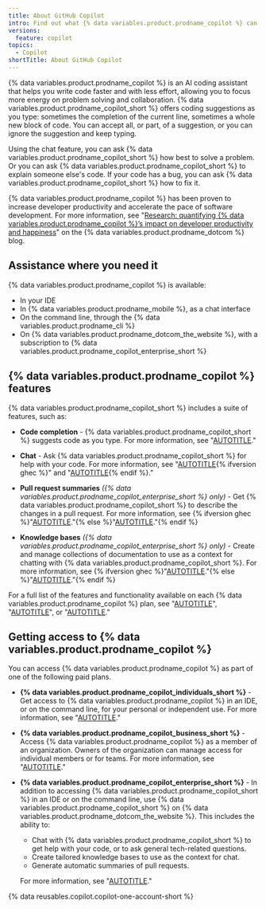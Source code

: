 ```yaml
---
title: About GitHub Copilot
intro: Find out what {% data variables.product.prodname_copilot %} can do and which {% data variables.product.prodname_copilot_short %} plan is right for you.
versions:
  feature: copilot
topics:
  - Copilot
shortTitle: About GitHub Copilot
---
```


{% data variables.product.prodname_copilot %} is an AI coding assistant that helps you write code faster and with less effort, allowing you to focus more energy on problem solving and collaboration. {% data variables.product.prodname_copilot_short %} offers coding suggestions as you type: sometimes the completion of the current line, sometimes a whole new block of code. You can accept all, or part, of a suggestion, or you can ignore the suggestion and keep typing.

Using the chat feature, you can ask {% data variables.product.prodname_copilot_short %} how best to solve a problem. Or you can ask {% data variables.product.prodname_copilot_short %} to explain someone else's code. If your code has a bug, you can ask {% data variables.product.prodname_copilot_short %} how to fix it.

{% data variables.product.prodname_copilot %} has been proven to increase developer productivity and accelerate the pace of software development. For more information, see "[Research: quantifying {% data variables.product.prodname_copilot %}’s impact on developer productivity and happiness](https://github.blog/2022-09-07-research-quantifying-github-copilots-impact-on-developer-productivity-and-happiness/)" on the {% data variables.product.prodname_dotcom %} blog.

## Assistance where you need it

{% data variables.product.prodname_copilot %} is available:
- In your IDE
- In {% data variables.product.prodname_mobile %}, as a chat interface
- On the command line, through the {% data variables.product.prodname_cli %}
- On {% data variables.product.prodname_dotcom_the_website %}, with a subscription to {% data variables.product.prodname_copilot_enterprise_short %}

## {% data variables.product.prodname_copilot %} features

{% data variables.product.prodname_copilot_short %} includes a suite of features, such as:

- **Code completion** - {% data variables.product.prodname_copilot_short %} suggests code as you type. For more information, see "[AUTOTITLE](/copilot/using-github-copilot/getting-started-with-github-copilot)."

- **Chat** - Ask {% data variables.product.prodname_copilot_short %} for help with your code. For more information, see "[AUTOTITLE](/copilot/github-copilot-chat/using-github-copilot-chat-in-your-ide){% ifversion ghec %}" and "[AUTOTITLE](/enterprise-cloud@latest/copilot/github-copilot-enterprise/copilot-chat-in-github/using-github-copilot-chat-in-githubcom){% endif %}."

- **Pull request summaries** _({% data variables.product.prodname_copilot_enterprise_short %} only)_ - Get {% data variables.product.prodname_copilot_short %} to describe the changes in a pull request. For more information, see {% ifversion ghec %}"[AUTOTITLE](/enterprise-cloud@latest/copilot/github-copilot-enterprise/copilot-pull-request-summaries/creating-a-pull-request-summary-with-github-copilot)."{% else %}"[AUTOTITLE](/copilot/github-copilot-enterprise/copilot-pull-request-summaries/about-copilot-pull-request-summaries)."{% endif %}

- **Knowledge bases** _({% data variables.product.prodname_copilot_enterprise_short %} only)_ - Create and manage collections of documentation to use as a context for chatting with {% data variables.product.prodname_copilot_short %}. For more information, see {% ifversion ghec %}"[AUTOTITLE](/enterprise-cloud@latest/copilot/github-copilot-enterprise/copilot-chat-in-github/managing-copilot-knowledge-bases)."{% else %}"[AUTOTITLE](/copilot/github-copilot-enterprise/copilot-chat-in-github/managing-copilot-knowledge-bases)."{% endif %}

For a full list of the features and functionality available on each {% data variables.product.prodname_copilot %} plan, see "[AUTOTITLE](/copilot/copilot-individual/github-copilot-individual-feature-set)", "[AUTOTITLE](/copilot/copilot-business/github-copilot-business-feature-set)", or "[AUTOTITLE](/copilot/github-copilot-enterprise/overview/github-copilot-enterprise-feature-set)."

## Getting access to {% data variables.product.prodname_copilot %}

You can access {% data variables.product.prodname_copilot %} as part of one of the following paid plans.

- **{% data variables.product.prodname_copilot_individuals_short %}** - Get access to {% data variables.product.prodname_copilot %} in an IDE, or on the command line, for your personal or independent use. For more information, see "[AUTOTITLE](/copilot/copilot-individual/about-github-copilot-individual)."
- **{% data variables.product.prodname_copilot_business_short %}** - Access {% data variables.product.prodname_copilot %} as a member of an organization. Owners of the organization can manage access for individual members or for teams. For more information, see "[AUTOTITLE](/copilot/copilot-business/about-github-copilot-business)."
- **{% data variables.product.prodname_copilot_enterprise_short %}** - In addition to accessing {% data variables.product.prodname_copilot_short %} in an IDE or on the command line, use {% data variables.product.prodname_copilot_short %} on {% data variables.product.prodname_dotcom_the_website %}. This includes the ability to:

  - Chat with {% data variables.product.prodname_copilot_short %} to get help with your code, or to ask general tech-related questions.
  - Create tailored knowledge bases to use as the context for chat.
  - Generate automatic summaries of pull requests.

  For more information, see "[AUTOTITLE](/copilot/github-copilot-enterprise/overview/about-github-copilot-enterprise)."

{% data reusables.copilot.copilot-one-account-short %}
